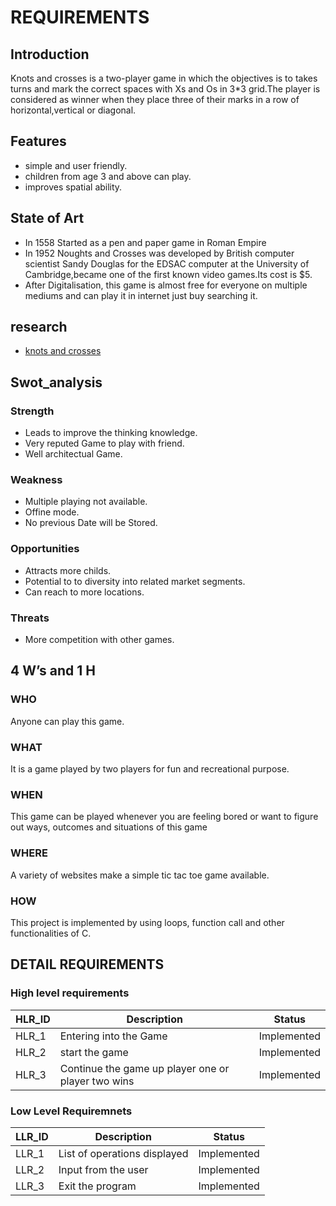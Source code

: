 #   REQUIREMENTS
## Introduction

  Knots and crosses is a two-player game in which the objectives is to takes turns and mark the correct spaces with Xs and Os in 3*3 grid.The player is considered as winner when they place three of their marks in a row of horizontal,vertical or diagonal.
## Features 
- simple and user friendly.
- children from age 3 and above can play.
- improves spatial ability.

## State of Art

- In 1558 Started as a pen and paper game in Roman Empire
- In 1952 Noughts and Crosses was developed by British computer scientist Sandy Douglas for the EDSAC computer at the University of Cambridge,became one of the first known video games.Its cost is $5.
- After Digitalisation, this game is almost free for everyone on multiple mediums and can play it in internet just buy searching it.

## research
- [knots and crosses](https://en.wikipedia.org/wiki/Tic-tac-toe) 

## Swot_analysis
### Strength
- Leads to improve the thinking knowledge.
- Very reputed Game to play with friend.
- Well architectual Game.
### Weakness
- Multiple playing not available.
- Offine mode.
- No previous Date will be Stored.
### Opportunities
- Attracts more childs.
- Potential to to diversity into related market segments.
- Can reach to more locations.
### Threats
- More competition with other games.

## 4 W’s and 1 H
### WHO
Anyone can play this game.
### WHAT
It is a game played by two players for fun and recreational purpose.
### WHEN
This game can be played whenever you are feeling bored or want to figure out ways, outcomes and situations of this game
### WHERE
A variety of websites make a simple tic tac toe game available.
###  HOW
This project is implemented by using loops, function call and other functionalities of C.

## DETAIL REQUIREMENTS

### High level requirements
| HLR_ID |	Description | Status|
| ------|---- | -----|
 | HLR_1 |	Entering into the Game | Implemented|
 | HLR_2 | start the game | Implemented|
 | HLR_3 |	Continue the game up player one or player two wins |Implemented|
 
 ### Low Level Requiremnets 
| LLR_ID | Description | Status  |
| ---- | ----- |----|
|LLR_1 |List of operations displayed	|Implemented|
|LLR_2 |	Input from the user|	Implemented|
|LLR_3|	Exit the program | Implemented| 	
 
